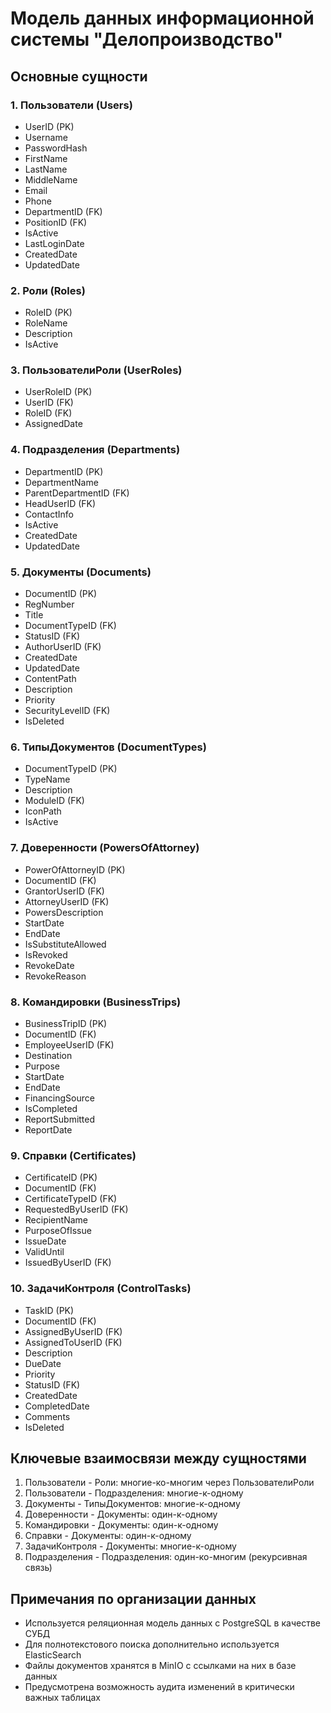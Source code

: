 # Модель данных информационной системы "Делопроизводство"

## Основные сущности

### 1. Пользователи (Users)
- UserID (PK)
- Username
- PasswordHash
- FirstName
- LastName
- MiddleName
- Email
- Phone
- DepartmentID (FK)
- PositionID (FK)
- IsActive
- LastLoginDate
- CreatedDate
- UpdatedDate

### 2. Роли (Roles)
- RoleID (PK)
- RoleName
- Description
- IsActive

### 3. ПользователиРоли (UserRoles)
- UserRoleID (PK)
- UserID (FK)
- RoleID (FK)
- AssignedDate

### 4. Подразделения (Departments)
- DepartmentID (PK)
- DepartmentName
- ParentDepartmentID (FK)
- HeadUserID (FK)
- ContactInfo
- IsActive
- CreatedDate
- UpdatedDate

### 5. Документы (Documents)
- DocumentID (PK)
- RegNumber
- Title
- DocumentTypeID (FK)
- StatusID (FK)
- AuthorUserID (FK)
- CreatedDate
- UpdatedDate
- ContentPath
- Description
- Priority
- SecurityLevelID (FK)
- IsDeleted

### 6. ТипыДокументов (DocumentTypes)
- DocumentTypeID (PK)
- TypeName
- Description
- ModuleID (FK)
- IconPath
- IsActive

### 7. Доверенности (PowersOfAttorney)
- PowerOfAttorneyID (PK)
- DocumentID (FK)
- GrantorUserID (FK)
- AttorneyUserID (FK)
- PowersDescription
- StartDate
- EndDate
- IsSubstituteAllowed
- IsRevoked
- RevokeDate
- RevokeReason

### 8. Командировки (BusinessTrips)
- BusinessTripID (PK)
- DocumentID (FK)
- EmployeeUserID (FK)
- Destination
- Purpose
- StartDate
- EndDate
- FinancingSource
- IsCompleted
- ReportSubmitted
- ReportDate

### 9. Справки (Certificates)
- CertificateID (PK)
- DocumentID (FK)
- CertificateTypeID (FK)
- RequestedByUserID (FK)
- RecipientName
- PurposeOfIssue
- IssueDate
- ValidUntil
- IssuedByUserID (FK)

### 10. ЗадачиКонтроля (ControlTasks)
- TaskID (PK)
- DocumentID (FK)
- AssignedByUserID (FK)
- AssignedToUserID (FK)
- Description
- DueDate
- Priority
- StatusID (FK)
- CreatedDate
- CompletedDate
- Comments
- IsDeleted

## Ключевые взаимосвязи между сущностями

1. Пользователи - Роли: многие-ко-многим через ПользователиРоли
2. Пользователи - Подразделения: многие-к-одному
3. Документы - ТипыДокументов: многие-к-одному
4. Доверенности - Документы: один-к-одному
5. Командировки - Документы: один-к-одному
6. Справки - Документы: один-к-одному
7. ЗадачиКонтроля - Документы: многие-к-одному
8. Подразделения - Подразделения: один-ко-многим (рекурсивная связь)

## Примечания по организации данных

- Используется реляционная модель данных с PostgreSQL в качестве СУБД
- Для полнотекстового поиска дополнительно используется ElasticSearch
- Файлы документов хранятся в MinIO с ссылками на них в базе данных
- Предусмотрена возможность аудита изменений в критически важных таблицах
